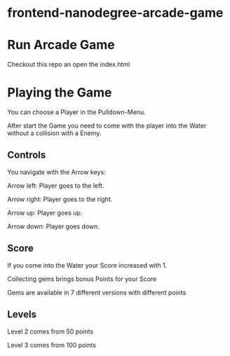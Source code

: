 frontend-nanodegree-arcade-game
===============================

# Run Arcade Game

Checkout this repo an open the index.html

# Playing the Game

You can choose a Player in the Pulldown-Menu.

After start the Game you need to come with the player into the Water without a collision with a Enemy.

## Controls

You navigate with the Arrow keys:

Arrow left: Player goes to the left.

Arrow right: Player goes to the right.

Arrow up: Player goes up.

Arrow down: Player goes down.

## Score

If you come into the Water your Score increased with 1.

Collecting gems brings bonus Points for your Score

Gems are available in 7 different versions with different points

## Levels
Level 2 comes from 50 points

Level 3 comes from 100 points
